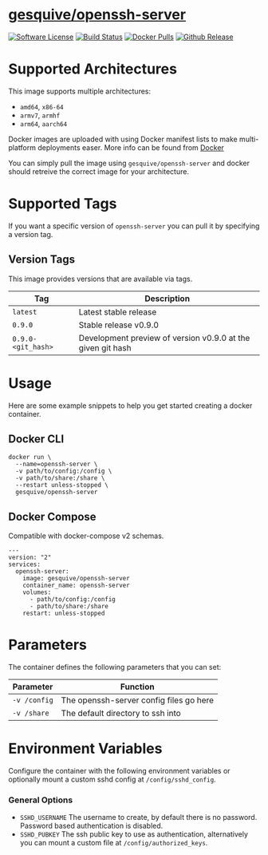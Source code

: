 # [gesquive/openssh-server](https://github.com/gesquive/openssh-server)
[![Software License](https://img.shields.io/badge/License-MIT-orange.svg?style=flat-square)](https://github.com/gesquive/openssh-server/blob/master/LICENSE)
[![Build Status](https://img.shields.io/circleci/build/github/gesquive/openssh-server?style=flat-square)](https://circleci.com/gh/gesquive/openssh-server)
[![Docker Pulls](https://img.shields.io/docker/pulls/gesquive/openssh-server?style=flat-square)](https://hub.docker.com/r/gesquive/openssh-server)
[![Github Release](https://img.shields.io/github/v/tag/gesquive/openssh-server?style=flat-square)](https://github.com/gesquive/openssh-server)

# Supported Architectures
This image supports multiple architectures:

- `amd64`, `x86-64`
- `armv7`, `armhf`
- `arm64`, `aarch64`

Docker images are uploaded with using Docker manifest lists to make multi-platform deployments easer. More info can be found from [Docker](https://github.com/docker/distribution/blob/master/docs/spec/manifest-v2-2.md#manifest-list)

You can simply pull the image using `gesquive/openssh-server` and docker should retreive the correct image for your architecture.

# Supported Tags
If you want a specific version of `openssh-server` you can pull it by specifying a version tag.

## Version Tags
This image provides versions that are available via tags. 

| Tag    | Description |
| ------ | ----------- |
| `latest` | Latest stable release |
| `0.9.0`  | Stable release v0.9.0 |
| `0.9.0-<git_hash>` | Development preview of version v0.9.0 at the given git hash |

# Usage
Here are some example snippets to help you get started creating a docker container.

## Docker CLI
```shell
docker run \
  --name=openssh-server \
  -v path/to/config:/config \
  -v path/to/share:/share \
  --restart unless-stopped \
  gesquive/openssh-server
```

## Docker Compose
Compatible with docker-compose v2 schemas.

```docker
---
version: "2"
services:
  openssh-server:
    image: gesquive/openssh-server
    container_name: openssh-server
    volumes:
      - path/to/config:/config
      - path/to/share:/share
    restart: unless-stopped
```

# Parameters
The container defines the following parameters that you can set:

| Parameter | Function |
| --------- | -------- |
| `-v /config`  | The openssh-server config files go here |
| `-v /share`  | The default directory to ssh into |

# Environment Variables
Configure the container with the following environment variables or optionally mount a custom sshd config at `/config/sshd_config`.

### General Options
- `SSHD_USERNAME` The username to create, by default there is no password. Password based authentication is disabled.
- `SSHD_PUBKEY` The ssh public key to use as authentication, alternatively you can mount a custom file at `/config/authorized_keys`.
